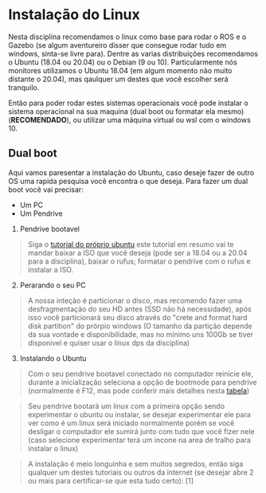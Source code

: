 # Instalação do Linux

Nesta disciplina recomendamos o linux como base para rodar o ROS e o Gazebo (se algum aventureiro disser que consegue rodar tudo em windows, sinta-se livre para). Dentre as varias distribuições recomendamos o Ubuntu (18.04 ou 20.04)
ou o Debian (9 ou 10). Particularmente nós monitores utilizamos o Ubuntu 18.04 (em algum momento não muito distante o 20.04), mas qaulquer um destes que você escolher será tranquilo.

Então para poder rodar estes sistemas operacionais você pode instalar o sistema operacional na sua maquina (dual boot ou formatar ela mesmo) (**RECOMENDADO**), ou utilizar uma
máquina virtual ou wsl com o windows 10.

## Dual boot

Aqui vamos paresentar a instalação do Ubuntu, caso deseje fazer de outro OS uma rapida pesquisa você encontra o que deseja. Para fazer um dual boot você vai precisar:

- Um PC
- Um Pendrive

1. Pendrive bootavel

>Siga o [tutorial do próprio ubuntu](https://ubuntu.com/tutorials/create-a-usb-stick-on-windows#1-overview) este
tutorial em resumo vai te mandar baixar a ISO que você deseja (pode ser a 18.04 ou a 20.04 para a disciplina), baixar o rufus; formatar o pendrive com o rufus e instalar a ISO.

2. Perarando o seu PC

>A nossa inteção é particionar o disco, mas recomendo fazer uma desfragmentação do seu HD antes (SSD não há necessidade), após isso você particionará seu disco através do
"crete and format hard disk partition" do prórpio windows (O tamanho da partição depende da sua vontade e disponibilidade, mas no mínimo uns 100Gb se tiver disponivel e quiser usar o linux dps da
disciplina)

3. Instalando o Ubuntu

>Com o seu pendrive bootavel conectado no computador reinicie ele, durante a inicialização seleciona a opção de bootmode para pendrive
(normalmente é F12, mas pode conferir mais detalhes nesta [tabela](https://linuxconfig.org/install-ubuntu-from-usb-18-04-bionic-beaver))

>Seu pendrive bootará um linux com a primeira opção sendo experimentar o ubuntu ou instalar, se desejar experimentar ele para ver como é um linux será iniciado normalmente
porém se você desligar o computador ele sumirá junto com tudo que você fizer nele (caso selecione experimentar terá um incone na area de tralho para instalar o linux)

>A instalação é meio longuinha e sem muitos segredos, então siga qualquer um destes tutoriais ou outros da internet (se desejar abre 2 ou mais para certificar-se que esta tudo certo):
[1]


